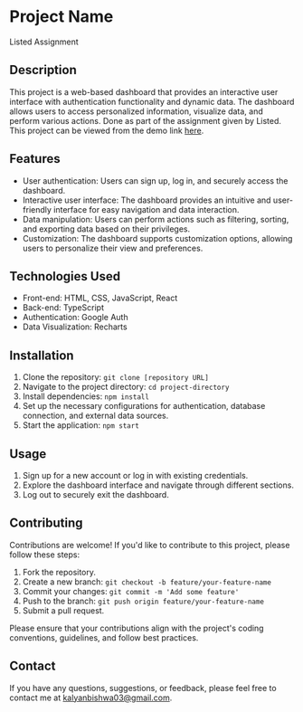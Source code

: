 # Project Name

Listed Assignment

## Description

This project is a web-based dashboard that provides an interactive user interface with authentication functionality and dynamic data. The dashboard allows users to access personalized information, visualize data, and perform various actions. Done as part of the assignment given by Listed. This project can be viewed from the demo link [here](https://listed-assignment-five.vercel.app/).

## Features

- User authentication: Users can sign up, log in, and securely access the dashboard.
- Interactive user interface: The dashboard provides an intuitive and user-friendly interface for easy navigation and data interaction.
- Data manipulation: Users can perform actions such as filtering, sorting, and exporting data based on their privileges.
- Customization: The dashboard supports customization options, allowing users to personalize their view and preferences.

## Technologies Used

- Front-end: HTML, CSS, JavaScript, React
- Back-end: TypeScript
- Authentication: Google Auth
- Data Visualization: Recharts

## Installation

1. Clone the repository: `git clone [repository URL]`
2. Navigate to the project directory: `cd project-directory`
3. Install dependencies: `npm install`
4. Set up the necessary configurations for authentication, database connection, and external data sources.
5. Start the application: `npm start`

## Usage

1. Sign up for a new account or log in with existing credentials.
2. Explore the dashboard interface and navigate through different sections.
3. Log out to securely exit the dashboard.

## Contributing

Contributions are welcome! If you'd like to contribute to this project, please follow these steps:

1. Fork the repository.
2. Create a new branch: `git checkout -b feature/your-feature-name`
3. Commit your changes: `git commit -m 'Add some feature'`
4. Push to the branch: `git push origin feature/your-feature-name`
5. Submit a pull request.

Please ensure that your contributions align with the project's coding conventions, guidelines, and follow best practices.


## Contact

If you have any questions, suggestions, or feedback, please feel free to contact me at kalyanbishwa03@gmail.com.
